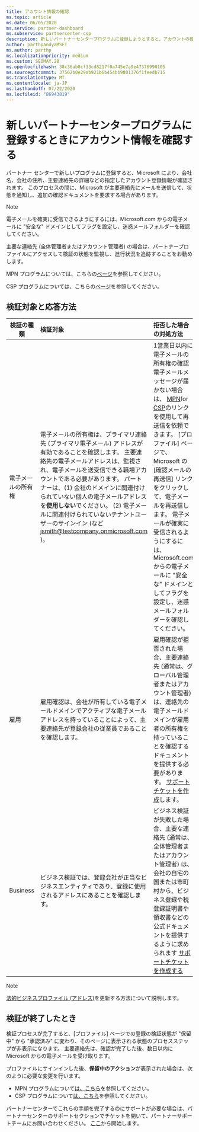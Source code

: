```yaml
---
title: アカウント情報の確認
ms.topic: article
ms.date: 06/05/2020
ms.service: partner-dashboard
ms.subservice: partnercenter-csp
description: 新しいパートナーセンタープログラムに登録しようとすると、アカウントの確認の状態に従います。 必要に応じて追加情報を指定する方法について説明します。
author: parthpandyaMSFT
ms.author: parthp
ms.localizationpriority: medium
ms.custom: SEOMAY.20
ms.openlocfilehash: 38c36ab0cf33cd8217f0a745e7a9e47376990105
ms.sourcegitcommit: 37562b0e29ab921b6b454bb9801376f1feedb715
ms.translationtype: MT
ms.contentlocale: ja-JP
ms.lasthandoff: 07/22/2020
ms.locfileid: "86943819"
---
```

# <a name="verify-your-account-information-when-you-enroll-in-a-new-partner-center-program"></a>新しいパートナーセンタープログラムに登録するときにアカウント情報を確認する

パートナー センターで新しいプログラムに登録すると、Microsoft により、会社名、会社の住所、主要連絡先の詳細などの指定したアカウント登録情報が確認されます。 このプロセスの間に、Microsoft が主要連絡先にメールを送信して、状態を通知し、追加の確認ドキュメントを要求する場合があります。

>[!NOTE]
>電子メールを確実に受信できるようにするには、Microsoft.com からの電子メールに "安全な" ドメインとしてフラグを設定し、迷惑メールフォルダーを確認してください。

主要な連絡先 (全体管理者またはアカウント管理者) の場合は、パートナープロファイルにアクセスして検証の状態を監視し、進行状況を追跡することをお勧めします。

MPN プログラムについては、こちらの[ページ](https://partner.microsoft.com/pcv/accountsettings/connectedpartnerprofile)を参照してください。

CSP プログラムについては、こちらの[ページ](https://partner.microsoft.com/pcv/accountsettings/partnerprofile)を参照してください。


## <a name="what-is-verified-and-how-to-respond"></a>検証対象と応答方法

|**検証の種類**   |**検証対象**   |**拒否した場合の対処方法**   |
|----------------------------|:-----------------------------------|:--------------------------------------|
|電子メールの所有権   |電子メールの所有権は、プライマリ連絡先 (プライマリ電子メール) アドレスが有効であることを確認します。 主要連絡先の電子メールアドレスは、監視され、電子メールを送受信できる職場アカウントである必要があります。 パートナーは、(1) 会社のドメインに関連付けられていない個人の電子メールアドレスを**使用しない**でください。 (2) 電子メールに関連付けられていないテナントユーザーのサインイン (など jsmith@testcompany.onmicrosoft.com )。  |1営業日以内に電子メールの所有権の確認電子メールメッセージが届かない場合は、 [MPN](https://partner.microsoft.com/pcv/accountsettings/connectedpartnerprofile)for [CSP](https://partner.microsoft.com/pcv/accountsettings/partnerprofile)のリンクを使用して再送信を依頼できます。 [プロファイル] ページで、Microsoft の [確認メールの再送信] リンクをクリックして、電子メールを再送信します。 電子メールが確実に受信されるようにするには、Microsoft.com からの電子メールに "安全な" ドメインとしてフラグを設定し、迷惑メールフォルダーを確認してください。|
|雇用 |雇用確認は、会社が所有している電子メールドメインでアクティブな電子メールアドレスを持っていることによって、主要連絡先が登録会社の従業員であることを確認します。|雇用確認が拒否された場合、主要連絡先 (通常は、グローバル管理者またはアカウント管理者) は、連絡先の電子メールドメインが雇用者の所有権を持っていることを確認するドキュメントを提供する必要があります。 [サポートチケットを作成](https://partner.microsoft.com/dashboard/support/csp/servicerequests/create?stage=2&topicid=c34a5c81-a111-476d-11a4-81c808c37a6b)します。|
|Business   |ビジネス検証では、登録会社が正当なビジネスエンティティであり、登録に使用されるアドレスにあることを確認します。|ビジネス検証が失敗した場合、主要な連絡先 (通常は、全体管理者またはアカウント管理者) は、会社の自宅の国または市町村から、ビジネス登録や税登録証明書や領収書などの公式ドキュメントを提供するように求められます [サポートチケットを作成する](https://partner.microsoft.com/dashboard/support/csp/servicerequests/create?stage=2&topicid=52ac28f3-d58f-99d9-9846-3df5a6477c54)|

>[!NOTE]
>[法的ビジネスプロファイル (アドレス)](update-your-partner-profile.md)を更新する方法について説明します。

## <a name="when-verification-concludes"></a>検証が終了したとき

検証プロセスが完了すると、[プロファイル] ページでの登録の検証状態が "保留中" から "承認済み" に変わり、そのページに表示される状態のプロセスステップが非表示になります。
主要連絡先は、確認が完了した後、数日以内に Microsoft からの電子メールを受け取ります。 

プロファイルにサインインした後、**保留中のアクション**が表示された場合は、次のように必要な変更を行います。

- MPN プログラムについて[は、こちら](https://partner.microsoft.com/pcv/accountsettings/connectedpartnerprofile)を参照してください。  
- CSP プログラムについて[は、こちら](https://partner.microsoft.com/pcv/accountsettings/partnerprofile)を参照してください。

パートナーセンターでこれらの手順を完了するのにサポートが必要な場合は、パートナーセンターのサポートセクションでチケットを開いて、パートナーサポートチームにお問い合わせください。  [ここ](https://partner.microsoft.com/dashboard/support/servicerequests/create?stage=2&topicid=21655de7-7dbb-4927-33a2-f60f45feadf3)から開始します。


